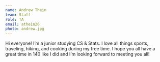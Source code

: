 ```yaml
---
name: Andrew Thein
team: Staff
role: TA
email: athein26
photo: andrew.jpg
---
```


Hi everyone! I’m a junior studying CS & Stats. I love all things sports, traveling, hiking, and cooking during my free time. I hope you all have a great time in 140 like I did and I’m looking forward to meeting you all!